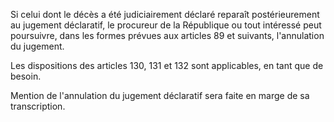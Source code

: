   
Si celui dont le décès a été judiciairement déclaré reparaît postérieurement au jugement déclaratif, le procureur de la République ou tout intéressé peut poursuivre, dans les formes prévues aux articles 89 et suivants, l'annulation du jugement.   

  
Les dispositions des articles 130, 131 et 132 sont applicables, en tant que de besoin.   

  
Mention de l'annulation du jugement déclaratif sera faite en marge de sa transcription.  
